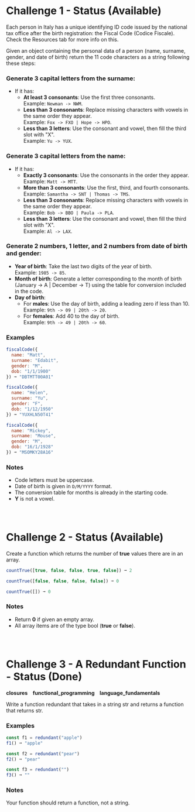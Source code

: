  # Challenge 1 - Status (Available)
Each person in Italy has a unique identifying ID code issued by the national tax office after the birth registration: the Fiscal Code (Codice Fiscale). Check the Resources tab for more info on this.

Given an object containing the personal data of a person (name, surname, gender, and date of birth) return the 11 code characters as a string following these steps:

### Generate 3 capital letters from the surname:
- If it has:
  - **At least 3 consonants**: Use the first three consonants.  
    Example: `Newman -> NWM`.
  - **Less than 3 consonants**: Replace missing characters with vowels in the same order they appear.  
    Example: `Fox -> FXO | Hope -> HPO`.
  - **Less than 3 letters**: Use the consonant and vowel, then fill the third slot with "X".  
    Example: `Yu -> YUX`.

### Generate 3 capital letters from the name:
- If it has:
  - **Exactly 3 consonants**: Use the consonants in the order they appear.  
    Example: `Matt -> MTT`.
  - **More than 3 consonants**: Use the first, third, and fourth consonants.  
    Example: `Samantha -> SNT | Thomas -> TMS`.
  - **Less than 3 consonants**: Replace missing characters with vowels in the same order they appear.  
    Example: `Bob -> BBO | Paula -> PLA`.
  - **Less than 3 letters**: Use the consonant and vowel, then fill the third slot with "X".  
    Example: `Al -> LAX`.

### Generate 2 numbers, 1 letter, and 2 numbers from date of birth and gender:
- **Year of birth**: Take the last two digits of the year of birth.  
  Example: `1985 -> 85`.
- **Month of birth**: Generate a letter corresponding to the month of birth (January -> A | December -> T) using the table for conversion included in the code.
- **Day of birth**:
  - For **males**: Use the day of birth, adding a leading zero if less than 10.  
    Example: `9th -> 09 | 20th -> 20`.
  - For **females**: Add 40 to the day of birth.  
    Example: `9th -> 49 | 20th -> 60`.

### Examples
```javascript
fiscalCode({
  name: "Matt",
  surname: "Edabit",
  gender: "M",
  dob: "1/1/1900"
}) ➞ "DBTMTT00A01"

fiscalCode({
  name: "Helen",
  surname: "Yu",
  gender: "F",
  dob: "1/12/1950"
}) ➞ "YUXHLN50T41"

fiscalCode({
  name: "Mickey",
  surname: "Mouse",
  gender: "M",
  dob: "16/1/1928"
}) ➞ "MSOMKY28A16"
```
### Notes
- Code letters must be uppercase.
- Date of birth is given in `D/M/YYYY` format.
- The conversion table for months is already in the starting code.
- **Y** is not a vowel.

<div style="margin-top: 80px;"></div>


# Challenge 2 - Status (Available)
Create a function which returns the number of **true** values there are in an array.

```javascript
countTrue([true, false, false, true, false]) ➞ 2

countTrue([false, false, false, false]) ➞ 0

countTrue([]) ➞ 0
```

### Notes
- Return **0** if given an empty array.
- All array items are of the type bool (**true** or **false**).

<div style="margin-top: 80px;"></div>


# Challenge 3 - A Redundant Function - Status (Done)
**closures** <span style = "margin-right: 10px"></span> **functional_programming** <span style = "margin-right: 10px"></span> **language_fundamentals**

Write a function redundant that takes in a string str and returns a function that returns str.

### Examples
```javascript
const f1 = redundant("apple")
f1() ➞ "apple"

const f2 = redundant("pear")
f2() ➞ "pear"

const f3 = redundant("")
f3() ➞ ""
```
### Notes
Your function should return a function, not a string.


